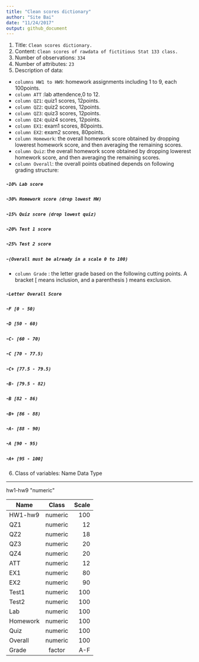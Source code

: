 ```yaml
---
title: "Clean scores dictionary"
author: "Site Bai"
date: "11/24/2017"
output: github_document
---
```


1. Title: `Clean scores dictionary.`  
2. Content: `Clean scores of rawdata of fictitious Stat 133 class.`  
3. Number of observations: `334`  
4. Number of attributes: `23`  
5. Description of data:  

* `columns HW1 to HW9`: homework assignments including 1 to 9, each 100points.
* `column ATT` :lab attendence,0 to 12.
* `column QZ1`: quiz1 scores, 12points.
* `column QZ2`: quiz2 scores, 12points.
* `column QZ3`: quiz3 scores, 12points.
* `column QZ4`: quiz4 scores, 12points.
* `column EX1`: exam1 scores, 80points.
* `column EX2`: exam2 scores, 80points.
* `column Homework`: the overall homework score obtained by dropping lowerest homework score,
and then averaging the remaining scores. 
* `column Quiz`: the overall homework score obtained by dropping lowerest homework score,
and then averaging the remaining scores.
* `column Overall`: the overall points obatined depends on following grading structure:    

##### -`10% Lab score `  
##### -`30% Homework score (drop lowest HW) `  
##### -`15% Quiz score (drop lowest quiz) `  
##### -`20% Test 1 score `  
##### -`25% Test 2 score`  
##### -`(Overall must be already in a scale 0 to 100)`  

* `column Grade` : the letter grade based on the following cutting points. A bracket [ means inclusion, and
a parenthesis ) means exclusion.   

##### -`Letter Overall Score`  
##### -`F [0 - 50)`  
##### -`D [50 - 60)`  
##### -`C- [60 - 70)`  
##### -`C [70 - 77.5)`  
##### -`C+ [77.5 - 79.5)`  
##### -`B- [79.5 - 82)`  
##### -`B [82 - 86)`  
##### -`B+ [86 - 88)`  
##### -`A- [88 - 90)`  
##### -`A [90 - 95)`  
##### -`A+ [95 - 100]`

6. Class of variables:
Name                  Data Type 
----                    -----
hw1-hw9                 "numeric"

| Name          | Class         | Scale |
| ------------- |:-------------:| -----:|
| HW1-hw9       | numeric       |  100  |
| QZ1           | numeric       |   12  |
| QZ2           | numeric       |   18  |
| QZ3           | numeric       |   20  |
| QZ4           | numeric       |   20  |
| ATT           | numeric       |   12  |
| EX1           | numeric       |   80  |
| EX2           | numeric       |   90  |
| Test1         | numeric       |   100 |
| Test2         | numeric       |   100 |
| Lab           | numeric       |   100 |
| Homework      | numeric       |   100 |
| Quiz          | numeric       |   100 |
| Overall       | numeric       |   100 |
| Grade         | factor        |   A-F |

